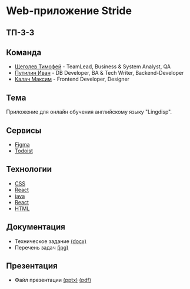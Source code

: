 # Web-приложение Stride

## ТП-3-3

## Команда
* [Щеголев Тимофей](https://github.com/alexdokinov) - TeamLead, Business & System Analyst, QA  
* [Путилин Иван](https://github.com/Pipigushkin) - DB Developer, BA & Tech Writer, Backend-Developer
* [Калач Максим](https://github.com/exactly228) -  Frontend Developer, Designer  

## Тема
Приложение для онлайн обучения английскому языку "Lingdisp".

## Сервисы

* [Figma]()
* [Todoist](https://app.todoist.com/app/today)

## Технологии
* [CSS]()
* [React]()
* [java]()
* [React]()
* [HTML]()
## Документация
* Техническое задание [(docx)](https://github.com/exactly228/TP_M_I_T/blob/main/documents/%D0%A2%D0%B5%D1%85%D0%BD%D0%B8%D1%87%D0%B5%D1%81%D0%BA%D0%BE%D0%B5%20%D0%B7%D0%B0%D0%B4%D0%B0%D0%BD%D0%B8%D0%B5_%D0%A2%D0%9F%20(3)%20(2)%20(2).docx)
* Перечень задач [(jpg)](https://github.com/exactly228/TP_M_I_T/blob/main/documents/%D0%BF%D0%B5%D1%80%D0%B5%D1%87%D0%B5%D0%BD%D1%8C%20%D1%82%D1%80%D0%B5%D0%B1%D0%BE%D0%B2%D0%B0%D0%BD%D0%B8%D0%B9.jpg)
## Презентация
* Файл презентации [(pptx)]() [(pdf)]()
